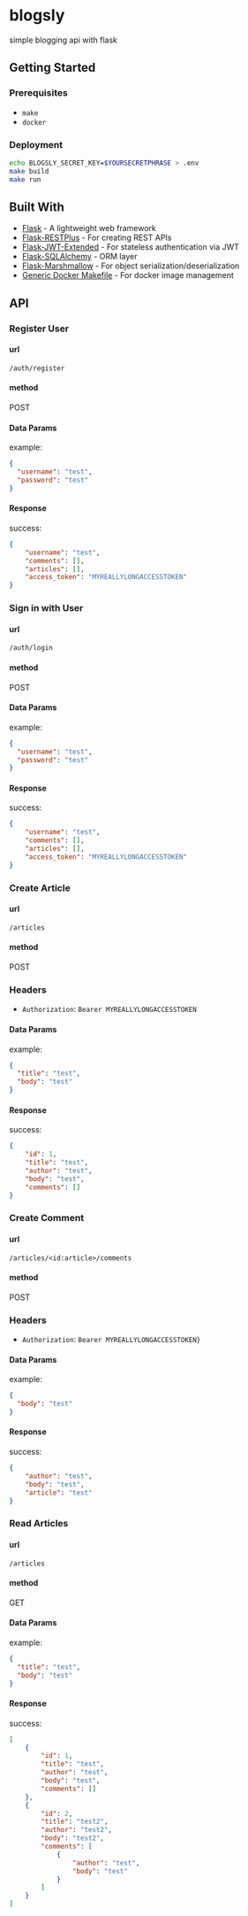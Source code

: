 # blogsly
simple blogging api with flask


## Getting Started

### Prerequisites

- `make`
- `docker`

### Deployment

```bash
echo BLOGSLY_SECRET_KEY=$YOURSECRETPHRASE > .env
make build
make run
```

## Built With
- [Flask](http://flask.pocoo.org/) - A lightweight web framework
- [Flask-RESTPlus](https://flask-restplus.readthedocs.io/en/stable/) - For creating REST APIs
- [Flask-JWT-Extended](https://flask-jwt-extended.readthedocs.io/en/latest/) - For stateless authentication via JWT
- [Flask-SQLAlchemy](http://flask-sqlalchemy.pocoo.org/2.3/) - ORM layer
- [Flask-Marshmallow](https://flask-marshmallow.readthedocs.io/en/latest/) - For object serialization/deserialization
- [Generic Docker Makefile](https://github.com/ekalinin/github-markdown-toc) - For docker image management


## API

### Register User

#### url
`/auth/register`

#### method
POST

#### Data Params
example:
```json
{
  "username": "test",
  "password": "test"
}
```

#### Response
success:
```json
{
    "username": "test",
    "comments": [],
    "articles": [],
    "access_token": "MYREALLYLONGACCESSTOKEN"
}
```

### Sign in with User

#### url
`/auth/login`

#### method
POST

#### Data Params
example:
```json
{
  "username": "test",
  "password": "test"
}
```

#### Response
success:
```json
{
    "username": "test",
    "comments": [],
    "articles": [],
    "access_token": "MYREALLYLONGACCESSTOKEN"
}
```


### Create Article

#### url
`/articles`

#### method
POST

### Headers
- `Authorization`: `Bearer MYREALLYLONGACCESSTOKEN`

#### Data Params
example:
```json
{
  "title": "test",
  "body": "test"
}
```

#### Response
success:
```json
{
    "id": 1,
    "title": "test",
    "author": "test",
    "body": "test",
    "comments": []
}
```

### Create Comment

#### url
`/articles/<id:article>/comments`

#### method
POST

### Headers
- `Authorization`: `Bearer MYREALLYLONGACCESSTOKEN}`

#### Data Params
example:
```json
{
  "body": "test"
}
```

#### Response
success:
```json
{
    "author": "test",
    "body": "test",
    "article": "test"
}
```

### Read Articles

#### url
`/articles`

#### method
GET

#### Data Params
example:
```json
{
  "title": "test",
  "body": "test"
}
```

#### Response
success:
```json
[
    {
        "id": 1,
        "title": "test",
        "author": "test",
        "body": "test",
        "comments": []
    },
    {
        "id": 2,
        "title": "test2",
        "author": "test2",
        "body": "test2",
        "comments": [
            {
                "author": "test",
                "body": "test"
            }
        ]
    }
]
```

